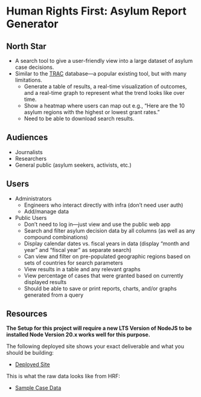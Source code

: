 # Human Rights First: Asylum Report Generator

## North Star
- A search tool to give a user-friendly view into a large dataset of asylum case decisions.
- Similar to the [TRAC](https://trac.syr.edu/phnpmptools/immigration/asylum/) database—a popular existing tool, but with many limitations.
  - Generate a table of results, a real-time visualization of outcomes, and a real-time graph to represent what the trend looks like over time.
  - Show a heatmap where users can map out e.g., “Here are the 10 asylum regions with the highest or lowest grant rates.”
  - Need to be able to download search results.

## Audiences
- Journalists
- Researchers
- General public (asylum seekers, activists, etc.)

## Users
- Administrators
  - Engineers who interact directly with infra (don’t need user auth)
  - Add/manage data
- Public Users
  - Don’t need to log in—just view and use the public web app
  - Search and filter asylum decision data by all columns (as well as any compound combinations)
  - Display calendar dates vs. fiscal years in data (display “month and year” and “fiscal year” as separate search)
  - Can view and filter on pre-populated geographic regions based on sets of countries for search parameters
  - View results in a table and any relevant graphs
  - View percentage of cases that were granted based on currently displayed results
  - Should be able to save or print reports, charts, and/or graphs generated from a query

## Resources

**The Setup for this project will require a new LTS Version of NodeJS to be installed Node Version 20.x works well for this purpose.**

The following deployed site shows your exact deliverable and what you should be building: 
- [Deployed Site](https://asylum-rg-fe.vercel.app/)

This is what the raw data looks like from HRF:
- [Sample Case Data](https://github.com/BloomTech-Labs/asylum-rg-fe-starter/blob/main/src/data/COW2021001887-I589Data.csv)
